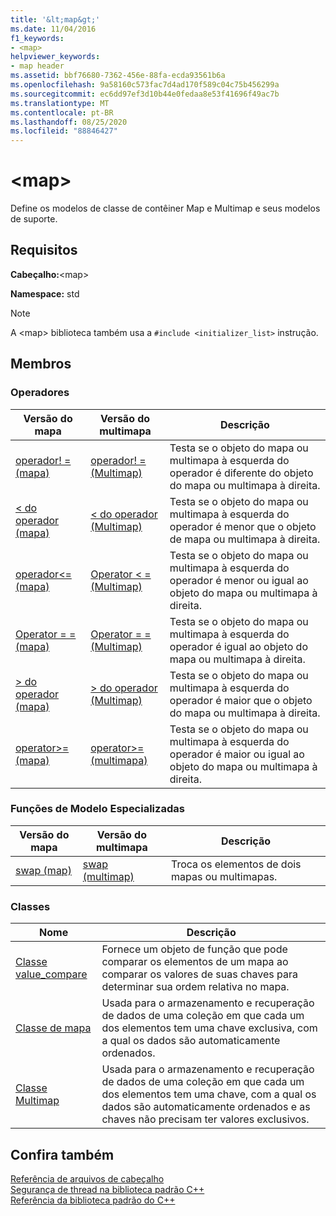 ```yaml
---
title: '&lt;map&gt;'
ms.date: 11/04/2016
f1_keywords:
- <map>
helpviewer_keywords:
- map header
ms.assetid: bbf76680-7362-456e-88fa-ecda93561b6a
ms.openlocfilehash: 9a58160c573fac7d4ad170f589c04c75b456299a
ms.sourcegitcommit: ec6dd97ef3d10b44e0fedaa8e53f41696f49ac7b
ms.translationtype: MT
ms.contentlocale: pt-BR
ms.lasthandoff: 08/25/2020
ms.locfileid: "88846427"
---
```

# <a name="ltmapgt"></a>&lt;map&gt;

Define os modelos de classe de contêiner Map e Multimap e seus modelos de suporte.

## <a name="requirements"></a>Requisitos

**Cabeçalho:**\<map>

**Namespace:** std

> [!NOTE]
> A \<map> biblioteca também usa a `#include <initializer_list>` instrução.

## <a name="members"></a>Membros

### <a name="operators"></a>Operadores

|Versão do mapa|Versão do multimapa|Descrição|
|-----------------|----------------------|-----------------|
|[operador! = (mapa)](../standard-library/map-operators.md#op_neq)|[operador! = (Multimap)](../standard-library/map-operators.md#op_neq)|Testa se o objeto do mapa ou multimapa à esquerda do operador é diferente do objeto do mapa ou multimapa à direita.|
|[< do operador (mapa)](../standard-library/map-operators.md#op_eq_eq)|[< do operador (Multimap)](../standard-library/map-operators.md#op_eq_eq)|Testa se o objeto do mapa ou multimapa à esquerda do operador é menor que o objeto de mapa ou multimapa à direita.|
|[operador<= (mapa)](../standard-library/map-operators.md#op_lt)|[Operator \< = (Multimap)](../standard-library/map-operators.md#op_lt)|Testa se o objeto do mapa ou multimapa à esquerda do operador é menor ou igual ao objeto do mapa ou multimapa à direita.|
|[Operator = = (mapa)](../standard-library/map-operators.md#op_eq_eq)|[Operator = = (Multimap)](../standard-library/map-operators.md#op_eq_eq_multimap)|Testa se o objeto do mapa ou multimapa à esquerda do operador é igual ao objeto do mapa ou multimapa à direita.|
|[> do operador (mapa)](../standard-library/map-operators.md#op_gt)|[> do operador (Multimap)](../standard-library/map-operators.md#op_gt_multimap)|Testa se o objeto do mapa ou multimapa à esquerda do operador é maior que o objeto do mapa ou multimapa à direita.|
|[operator>= (mapa)](../standard-library/map-operators.md#op_gt_eq)|[operator>= (multimapa)](../standard-library/map-operators.md#op_gt_eq_multimap)|Testa se o objeto do mapa ou multimapa à esquerda do operador é maior ou igual ao objeto do mapa ou multimapa à direita.|

### <a name="specialized-template-functions"></a>Funções de Modelo Especializadas

|Versão do mapa|Versão do multimapa|Descrição|
|-----------------|----------------------|-----------------|
|[swap (map)](../standard-library/map-functions.md#swap)|[swap (multimap)](../standard-library/map-functions.md#swap_multimap)|Troca os elementos de dois mapas ou multimapas.|

### <a name="classes"></a>Classes

|Nome|Descrição|
|-|-|
|[Classe value_compare](../standard-library/value-compare-class-map.md)|Fornece um objeto de função que pode comparar os elementos de um mapa ao comparar os valores de suas chaves para determinar sua ordem relativa no mapa.|
|[Classe de mapa](../standard-library/map-class.md)|Usada para o armazenamento e recuperação de dados de uma coleção em que cada um dos elementos tem uma chave exclusiva, com a qual os dados são automaticamente ordenados.|
|[Classe Multimap](../standard-library/multimap-class.md)|Usada para o armazenamento e recuperação de dados de uma coleção em que cada um dos elementos tem uma chave, com a qual os dados são automaticamente ordenados e as chaves não precisam ter valores exclusivos.|

## <a name="see-also"></a>Confira também

[Referência de arquivos de cabeçalho](../standard-library/cpp-standard-library-header-files.md)\
[Segurança de thread na biblioteca padrão C++](../standard-library/thread-safety-in-the-cpp-standard-library.md)\
[Referência da biblioteca padrão do C++](../standard-library/cpp-standard-library-reference.md)
